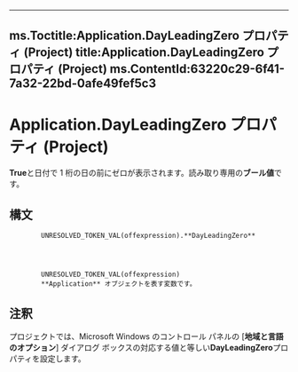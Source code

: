 

---
ms.Toctitle:Application.DayLeadingZero プロパティ (Project)
title:Application.DayLeadingZero プロパティ (Project)
ms.ContentId:63220c29-6f41-7a32-22bd-0afe49fef5c3
---
# Application.DayLeadingZero プロパティ (Project)




**True**と日付で 1 桁の日の前にゼロが表示されます。読み取り専用の**ブール値**です。

## 構文

            UNRESOLVED_TOKEN_VAL(offexpression).**DayLeadingZero**




            UNRESOLVED_TOKEN_VAL(offexpression)
            **Application** オブジェクトを表す変数です。



## 注釈
プロジェクトでは、Microsoft Windows のコントロール パネルの [**地域と言語のオプション**] ダイアログ ボックスの対応する値と等しい**DayLeadingZero**プロパティを設定します。




